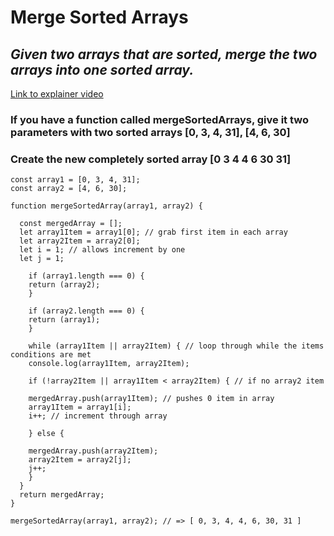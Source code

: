 # Merge Sorted Arrays

## *Given two arrays that are sorted,  merge the two arrays into one sorted array.*

[Link to explainer video](https://www.udemy.com/master-the-coding-interview-data-structures-algorithms/learn/v4/t/lecture/12309366?start=0)

### If you have a function called mergeSortedArrays, give it two parameters with two sorted arrays [0, 3, 4, 31], [4, 6, 30]

### Create the new completely sorted array [0 3 4 4 6 30 31]

    const array1 = [0, 3, 4, 31];
    const array2 = [4, 6, 30];

    function mergeSortedArray(array1, array2) {

      const mergedArray = [];
      let array1Item = array1[0]; // grab first item in each array
      let array2Item = array2[0];
      let i = 1; // allows increment by one
      let j = 1;

        if (array1.length === 0) {
        return (array2);
        }

        if (array2.length === 0) {
        return (array1);
        }

        while (array1Item || array2Item) { // loop through while the items conditions are met
        console.log(array1Item, array2Item);

        if (!array2Item || array1Item < array2Item) { // if no array2 item

        mergedArray.push(array1Item); // pushes 0 item in array
        array1Item = array1[i];
        i++; // increment through array

        } else {

        mergedArray.push(array2Item);
        array2Item = array2[j];
        j++;
        }
      }
      return mergedArray;
    }

    mergeSortedArray(array1, array2); // => [ 0, 3, 4, 4, 6, 30, 31 ]
